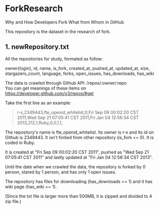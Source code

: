 # ForkResearch
Why and How Developers Fork What from Whom in GitHub

This repository is the dataset in the research of fork.

## 1. newRepository.txt

All the repositories for study, formated as follow:

owner{login}, id, name, is_fork, created_at, pushed_at, updated_at, size, stargazers_count, language, forks, open_issues, has_downloads, has_wiki

The data is crawled through Github API: /repos/:owner/:repo  
You can get meanings of these items on https://developer.github.com/v3/repos/#get

Take the first line as an example:
> r-x,2349443,fte_openid_whitelist,0,Fri Sep 09 00:02:20 CST 2011,Wed Sep 21 07:05:41 CST 2011,Fri Jan 04 12:56:34 CST 2013,212,1,Ruby,0,0,1,1,

The repository's name is fte_openid_whitelist. Its owner is r-x and its id on Github is 2349443. It isn't forked from other repository (is_fork == 0). It is coded in Ruby.

It is created at "Fri Sep 09 00:02:20 CST 2011", pushed as "Wed Sep 21 07:05:41 CST 2011" and lastly updated at "Fri Jan 04 12:56:34 CST 2013".

Until the date when we crawled the data, the repository is forked by 0 person, stared by 1 person, and has only 1 open issues.

The repository has files for downloading (has_downloads == 1) and it has wiki page (has_wiki == 1).

(Since the txt file is larger more than 500MB, it is zipped and divided to 4 zip file.)
